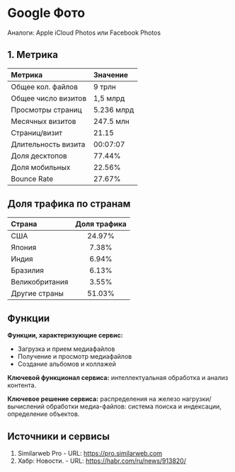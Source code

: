 # Google Фото

Аналоги: Apple iCloud Photos или Facebook Photos

## 1. Метрика

| Метрика | Значение |
|:---|:---|
| Общее кол. файлов | 9 трлн |
| Общее число визитов | 1,5 млрд |
| Просмотры страниц | 5.236 млрд |
| Месячных визитов | 247.5 млн |
| Страниц/визит | 21.15 |
| Длительность визита | 00:07:07 |
| Доля десктопов | 77.44% |
| Доля мобильных | 22.56% |
| Bounce Rate | 27.67% |

## Доля трафика по странам 

| Страна         | Доля трафика |
|:---------------|:------------:|
| США            |    24.97%    |
| Япония         |     7.38%    |
| Индия          |     6.94%    |
| Бразилия       |     6.13%    |
| Великобритания |     3.55%    |
| Другие страны  |    51.03%    |

## Функции

**Функции, характеризующие сервис:**
- Загрузка и прием медиафайлов
- Получение и просмотр медиафайлов
- Создание альбомов и коллажей

**Ключевой функционал сервиса:** интеллектуальная обработка и анализ контента.

**Ключевое решение сервиса:** распределения на железо нагрузки/вычислений обработки медиа-файлов: система поиска и индексации, определение объектов.

## Источники и сервисы
1) Similarweb Pro - URL: https://pro.similarweb.com
2) Хабр: Новости. - URL: https://habr.com/ru/news/913820/
